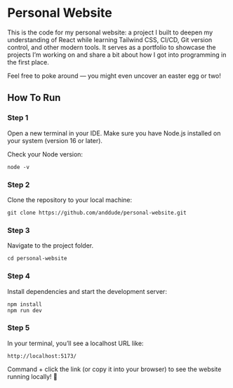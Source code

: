 # Personal Website

This is the code for my personal website: a project I built to deepen my understanding of React while learning Tailwind CSS, CI/CD, Git version control, and other modern tools. It serves as a portfolio to showcase the projects I’m working on and share a bit about how I got into programming in the first place.

Feel free to poke around — you might even uncover an easter egg or two!

## How To Run

### Step 1
Open a new terminal in your IDE. Make sure you have Node.js installed on your system (version 16 or later).

Check your Node version:
```
node -v 
```

### Step 2
Clone the repository to your local machine:
```
git clone https://github.com/anddude/personal-website.git
```

### Step 3
Navigate to the project folder.
```
cd personal-website
```

### Step 4
Install dependencies and start the development server:
```
npm install 
npm run dev
```

### Step 5 
In your terminal, you’ll see a localhost URL like:
```
http://localhost:5173/
```
Command + click the link (or copy it into your browser) to see the website running locally! 🎉
